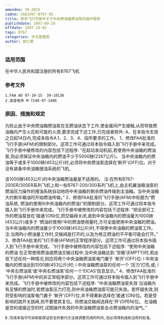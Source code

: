 ```yaml
---
amendno: 39-2025
cadno: CAD1997-B767-05
title: 修改飞行手册中关于中央燃油箱燃油泵的操作程序
publishdate: 1997-09-29
effdate: 1997-10-02
tags: B767
categories: 华北管理局
author: 邵仁明
---
```


### 适用范围 
在中华人民共和国注册的所有B767飞机

<!--more-->
### 参考文件
    1.FAA AD 97-19-15  39-10136 
    2.波音电传 M-7240-97-1486 

### 原因、措施和规定 
为防止由于中央燃油箱燃油泵在无燃油状态下工作,使金属间产生接触,从而导致燃油箱内产生火花和可能的火源,要求完成下述工作,已完成者除外: 
A、在本指令生效之日起14日内,完成本指令A.1、2、3、4、段所要求的工作。 
    1、修改FAA批准的飞行手册(AFM)的限制部分。这项工作可通过将本指令插入到飞行手册中来完成。飞行手册中被修改的内容包括下述程序: 
“在起动发动机前,若使用中央油箱的燃油泵,则必须保证中央油箱内的燃油不少于5000磅(2267公斤)。 
    当中央油箱内的燃油等于或多于1000磅(453公斤)时,必须将中央燃油泵选择在‘断开’(OFF)位。对于没有装备中央油箱搜油系统的飞机,
  
该1000磅(453公斤)的中央油箱燃油量是不适用的。 
    注:在所有B767-200ER/300ER系列飞机上和一些B767-200/300系列飞机上,由主机翼油箱油泵的燃油压力操作的搜油系统自动地将中央油箱的剩余燃油传输到主油箱。当中央油箱大约剩半箱油时开始燃油传输。”
 2、修改FAA批准的飞行手册(AFM)中标题为“燃油系统, 燃油的使用Ⅱ(中央油箱内的燃油)”的限制部分。这项工作可通过将本指令插入到飞行手册中来完成。飞行手册中被修改的内容包括下述程序: 
“把全部可工作的燃油泵放在‘接通’(ON)位,把交输阀关闭,直到中央油箱内的燃油量为1000磅(453公斤)或多于 ‘燃油的使用Ⅰ’中的燃油使用量时,方可全面使用中央油箱的燃油。 
    当中央油箱内的燃油量少于1000磅(453公斤)时,不得使中央油箱的燃油泵工作。 
    注:当用昀小燃油量工作时,交输阀是打开的,以及为修正燃油的不平衡可能会打开。”
    3、修改FAA批准的飞行手册(AFM)的正常程序部分。这项工作可通过将本指令插入到飞行手册中来完成。飞行手册中被修改的内容包括下述程序: 
“使用中央油箱的燃油 
    在正常使用燃油或燃油交输过程中,当中央油箱达到 ‘空箱’(EMPTY)时,若出现下述任何一种情况,则应将两个中央油箱燃油泵电门置于 ‘断开’(OFF)位: 
    l 中央油箱内的燃油达到1000磅(453公斤)时; 
    l 中央油箱燃油泵的任何一个 ‘压力’灯亮,或; 
l ‘中央左燃油泵’或‘中央右燃油泵’任何一个‘EICAS’信息显示。”
    4、修改FAA批准的飞行手册(AFM)中的非正常程序部分。这项工作可通过将本指令插入到飞行手册中来完成。飞行手册中被修改的内容包括下述程序: 
“中央油箱燃油泵失效 
    当油箱内有足够的燃油时,若燃油泵压力灯亮,则中央油箱燃油泵可能已失效。若怀疑失效,则将受影响的油泵电门置于 ‘断开’(OFF)位,并不得重新选择在‘接通’(ON)位。若是受影响的跳开关跳闸,则不要使其复位。将燃油交输阀选择在‘开’(OPEN)位。 
    在油箱是空的或接近空的时,试图操作失效的中央油箱燃油泵会点燃油箱内的油气。” 
  
    B.完成本指令可采取能保证安全的替代方法或调整完成的时间,但必须得到适航当局的批准。
